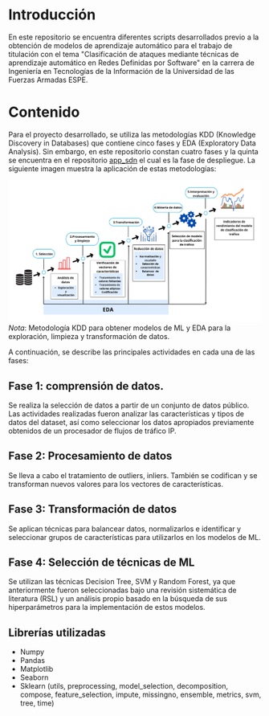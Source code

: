 # Introducción
En este repositorio se encuentra diferentes scripts desarrollados previo a la obtención de modelos de aprendizaje automático para el trabajo de titulación con el tema "Clasificación de ataques mediante técnicas de aprendizaje automático en Redes Definidas por Software" en la carrera de Ingeniería en Tecnologías de la Información de la Universidad de las Fuerzas Armadas ESPE. 
# Contenido
Para el proyecto desarrollado, se utiliza las metodologías KDD (Knowledge Discovery in Databases) que contiene cinco fases y EDA (Exploratory Data Analysis). Sin embargo, en este repositorio constan cuatro fases y la quinta se encuentra en el repositorio [app_sdn](https://github.com/Mianca05/app_sdn) el cual es la fase de despliegue. La siguiente imagen muestra la aplicación de estas metodologías:

![Metodologia KDD](KDD_EDA.png)
*Nota*: Metodología KDD para obtener modelos de ML y  EDA para la exploración, limpieza y transformación de datos.

A continuación, se describe las principales actividades en cada una de las fases:
## Fase 1: comprensión de datos.
Se realiza la selección de datos a partir de un conjunto de datos público.  Las actividades realizadas fueron analizar las características y tipos de datos del dataset, así como seleccionar los datos apropiados previamente obtenidos de un procesador de flujos de tráfico IP.
## Fase 2: Procesamiento de datos
Se lleva a cabo el tratamiento de outliers, inliers. También se codifican y se transforman nuevos valores para los vectores de características.
## Fase 3: Transformación de datos
Se aplican técnicas para balancear datos, normalizarlos e identificar y seleccionar grupos de características para utilizarlos en los modelos de ML.
## Fase 4: Selección de técnicas de ML
Se utilizan las técnicas Decision Tree, SVM y Random Forest, ya que anteriormente fueron seleccionadas bajo una revisión sistemática de literatura (RSL) y un análisis propio basado en la búsqueda de sus hiperparámetros para la implementación de estos modelos.

## Librerías utilizadas
* Numpy
* Pandas
* Matplotlib
* Seaborn
* Sklearn (utils, preprocessing, model_selection, decomposition, compose, feature_selection, impute, missingno, ensemble, metrics, svm, tree, time)
